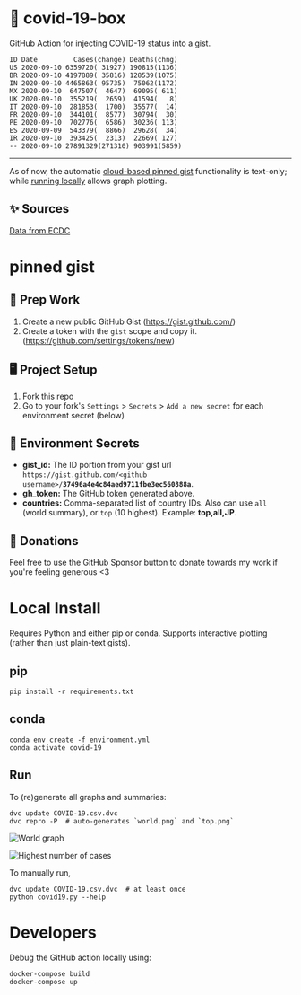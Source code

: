 # 🏥 covid-19-box

GitHub Action for injecting COVID-19 status into a gist.

```
ID Date         Cases(change) Deaths(chng)
US 2020-09-10 6359720( 31927) 190815(1136)
BR 2020-09-10 4197889( 35816) 128539(1075)
IN 2020-09-10 4465863( 95735)  75062(1172)
MX 2020-09-10  647507(  4647)  69095( 611)
UK 2020-09-10  355219(  2659)  41594(   8)
IT 2020-09-10  281853(  1700)  35577(  14)
FR 2020-09-10  344101(  8577)  30794(  30)
PE 2020-09-10  702776(  6586)  30236( 113)
ES 2020-09-09  543379(  8866)  29628(  34)
IR 2020-09-10  393425(  2313)  22669( 127)
-- 2020-09-10 27891329(271310) 903991(5859)
```

---

As of now, the automatic [cloud-based pinned gist](#pinned-gist) functionality is text-only;
while [running locally](#local-install) allows graph plotting.

## ✨ Sources

[Data from ECDC](https://www.ecdc.europa.eu/en/publications-data/download-todays-data-geographic-distribution-covid-19-cases-worldwide)

# pinned gist

## 🎒 Prep Work
1. Create a new public GitHub Gist (https://gist.github.com/)
1. Create a token with the `gist` scope and copy it. (https://github.com/settings/tokens/new)

## 🖥 Project Setup
1. Fork this repo
1. Go to your fork's `Settings` > `Secrets` > `Add a new secret` for each environment secret (below)

## 🤫 Environment Secrets
- **gist_id:** The ID portion from your gist url `https://gist.github.com/<github username>/`**`37496a4e4c84aed9711fbe3ec560888a`**.
- **gh_token:** The GitHub token generated above.
- **countries:** Comma-separated list of country IDs. Also can use `all` (world summary), or `top` (10 highest). Example: **top,all,JP**.

## 💸 Donations

Feel free to use the GitHub Sponsor button to donate towards my work if you're feeling generous <3

# Local Install

Requires Python and either pip or conda. Supports interactive plotting (rather than just plain-text gists).

## pip

```
pip install -r requirements.txt
```

## conda

```
conda env create -f environment.yml
conda activate covid-19
```

## Run

To (re)generate all graphs and summaries:

```
dvc update COVID-19.csv.dvc
dvc repro -P  # auto-generates `world.png` and `top.png`
```

![World graph](world.png)

![Highest number of cases](top.png)

To manually run,

```
dvc update COVID-19.csv.dvc  # at least once
python covid19.py --help
```

# Developers

Debug the GitHub action locally using:

```
docker-compose build
docker-compose up
```
